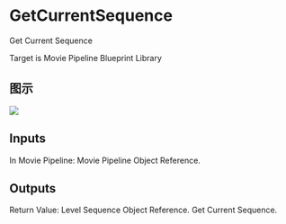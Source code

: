 # GetCurrentSequence

Get Current Sequence

Target is Movie Pipeline Blueprint Library

## 图示

![]($-20221218-20084552.png)

## Inputs

In Movie Pipeline: Movie Pipeline Object Reference.  

## Outputs

Return Value: Level Sequence Object Reference. Get Current Sequence.

